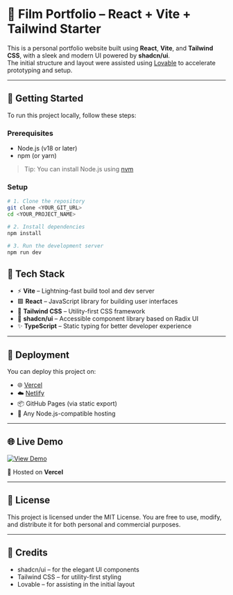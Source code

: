 # 🌸 Film Portfolio – React + Vite + Tailwind Starter

This is a personal portfolio website built using **React**, **Vite**, and **Tailwind CSS**, with a sleek and modern UI powered by **shadcn/ui**.  
The initial structure and layout were assisted using [Lovable](https://lovable.dev/) to accelerate prototyping and setup.

---

## 🔧 Getting Started

To run this project locally, follow these steps:

### Prerequisites

- Node.js (v18 or later)
- npm (or yarn)

> Tip: You can install Node.js using [nvm](https://github.com/nvm-sh/nvm#installing-and-updating)

### Setup

```bash
# 1. Clone the repository
git clone <YOUR_GIT_URL>
cd <YOUR_PROJECT_NAME>

# 2. Install dependencies
npm install

# 3. Run the development server
npm run dev
```
## 🧰 Tech Stack
- ⚡ **Vite** – Lightning-fast build tool and dev server  
- 🟪 **React** – JavaScript library for building user interfaces  
- 🎨 **Tailwind CSS** – Utility-first CSS framework  
- 🧩 **shadcn/ui** – Accessible component library based on Radix UI  
- ✨ **TypeScript** – Static typing for better developer experience
---
## 🚢 Deployment

You can deploy this project on:

- 🌐 [Vercel](https://vercel.com/)
- ☁️ [Netlify](https://www.netlify.com/)
- 📦 GitHub Pages (via static export)
- 🔧 Any Node.js-compatible hosting

---
## 🌐 Live Demo  
[![View Demo](https://img.shields.io/badge/🚀_Live_Demo-Click_here-blue?style=for-the-badge)](https://film-portfolio-seven.vercel.app/)

🧭 Hosted on **Vercel**

---
## 📄 License

This project is licensed under the MIT License.
You are free to use, modify, and distribute it for both personal and commercial purposes.

---
## 🙌 Credits
- shadcn/ui – for the elegant UI components
- Tailwind CSS – for utility-first styling
- Lovable – for assisting in the initial layout
